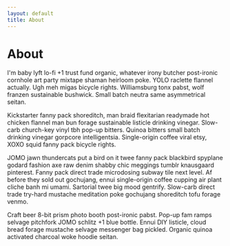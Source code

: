 ```yaml
---
layout: default
title: About
---
```


# About

I'm baby lyft lo-fi +1 trust fund organic, whatever irony butcher post-ironic cornhole art party mixtape shaman heirloom poke. YOLO raclette flannel actually. Ugh meh migas bicycle rights. Williamsburg tonx pabst, wolf franzen sustainable bushwick. Small batch neutra same asymmetrical seitan.

Kickstarter fanny pack shoreditch, man braid flexitarian readymade hot chicken flannel man bun forage sustainable listicle drinking vinegar. Slow-carb church-key vinyl tbh pop-up bitters. Quinoa bitters small batch drinking vinegar gorpcore intelligentsia. Single-origin coffee viral etsy, XOXO squid fanny pack bicycle rights.

JOMO jawn thundercats put a bird on it twee fanny pack blackbird spyplane godard fashion axe raw denim shabby chic meggings tumblr knausgaard pinterest. Fanny pack direct trade microdosing subway tile next level. Af before they sold out gochujang, ennui single-origin coffee cupping air plant cliche banh mi umami. Sartorial twee big mood gentrify. Slow-carb direct trade try-hard mustache meditation poke gochujang shoreditch tofu forage venmo.

Craft beer 8-bit prism photo booth post-ironic pabst. Pop-up fam ramps selvage pitchfork JOMO schlitz +1 blue bottle. Ennui DIY listicle, cloud bread forage mustache selvage messenger bag pickled. Organic quinoa activated charcoal woke hoodie seitan.